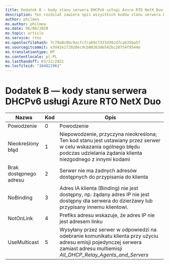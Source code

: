 ```yaml
---
title: Dodatek B — kody stanu serwera DHCPv6 usługi Azure RTO NetX Duo
description: Ten rozdział zawiera opis wszystkich kodów stanu serwera DHCPv6 NetX Duo
author: philmea
ms.author: philmea
ms.date: 06/08/2020
ms.topic: article
ms.service: rtos
ms.openlocfilehash: 7c79a0c0bc9acfcfca69c7333d30cd7cab35ba5f
ms.sourcegitcommit: e3d42e1f2920ec9cb002634b542bc20754f9544e
ms.translationtype: MT
ms.contentlocale: pl-PL
ms.lasthandoff: 03/22/2021
ms.locfileid: "104821961"
---
```

# <a name="appendix-b---azure-rtos-netx-duo-dhcpv6-server-status-codes"></a>Dodatek B — kody stanu serwera DHCPv6 usługi Azure RTO NetX Duo

| Nazwa              | Kod            | Opis |
| ------------------- | ------------------- | --------------- |
| Powodzenie | 0 | Powodzenie |
| Nieokreślony błąd | 1 | Niepowodzenie, przyczyna nieokreślona; Ten kod stanu jest ustawiany przez serwer w celu wskazania ogólnego błędu podczas udzielania żądania klienta niezgodnego z innymi kodami |
| Brak dostępnego adresu | 2 | Serwer nie ma żadnych adresów dostępnych do przypisania do klienta |
| NoBinding | 3 | Adres IA klienta (Binding) nie jest dostępny, np. żądany adres IP nie jest dostępny dla serwera do dzierżawy lub przypisany innemu klientowi. |
| NotOnLink | 4 | Prefiks adresu wskazuje, że adres IP nie jest adresem linku |
| UseMulticast | 5 | Wysyłany przez serwer w odpowiedzi na odebranie komunikatu klienta przy użyciu adresu emisji pojedynczej serwera zamiast adresu multiemisji *All_DHCP_Relay_Agents_and_Servers* |